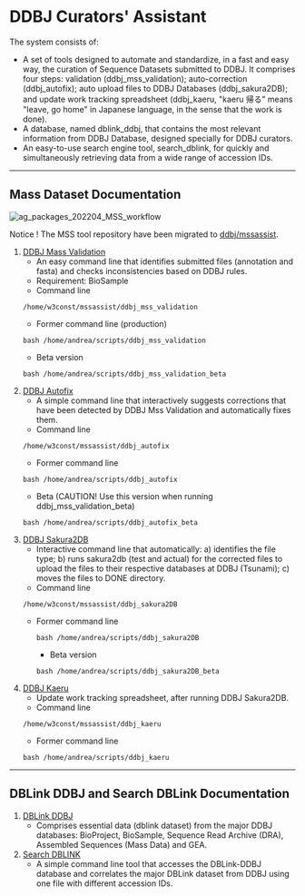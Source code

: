 # DDBJ Curators' Assistant

The system consists of:
- A set of tools designed to automate and standardize, in a fast and easy way, the curation of Sequence Datasets submitted to DDBJ. It comprises four steps: validation (ddbj_mss_validation); auto-correction (ddbj_autofix); auto upload files to DDBJ Databases (ddbj_sakura2DB); and update work tracking spreadsheet (ddbj_kaeru, "kaeru 帰る" means "leave, go home" in Japanese language, in the sense that the work is done). 
- A database, named dblink_ddbj, that contains the most relevant information from DDBJ Database, designed specially for DDBJ curators.
- An easy-to-use search engine tool, search_dblink, for quickly and simultaneously retrieving data from a wide range of accession IDs.
 
---
## Mass Dataset Documentation

![ag_packages_202204_MSS_workflow](https://github.com/ddbj/ddbj_curator_assistant/assets/85154564/4abd8688-e6bd-40b2-b5c8-90fb59d14032)

Notice ! The MSS tool repository have been migrated to [ddbj/mssassist](https://github.com/ddbj/mssassist).

1. [DDBJ Mass Validation](https://github.com/ddbj/ddbj_curator_assistant/tree/main/ddbj_mss_validation)
   - An easy command line that identifies submitted files (annotation and fasta) and checks inconsistencies based on DDBJ rules.
   - Requirement: BioSample
   - Command line
   ```
   /home/w3const/mssassist/ddbj_mss_validation
   ```
   - Former command line (production)
   ```
   bash /home/andrea/scripts/ddbj_mss_validation
   ```
    - Beta version
    ```
    bash /home/andrea/scripts/ddbj_mss_validation_beta
    ```
3. [DDBJ Autofix](https://github.com/ddbj/ddbj_curator_assistant/tree/main/ddbj_autofix)
   - A simple command line that interactively suggests corrections that have been detected by DDBJ Mss Validation and automatically fixes them.
   - Command line
   ```
   /home/w3const/mssassist/ddbj_autofix
   ```
   - Former command line
   ```
   bash /home/andrea/scripts/ddbj_autofix
   ```
    - Beta (CAUTION! Use this version when running ddbj_mss_validation_beta)
    ```
    bash /home/andrea/scripts/ddbj_autofix_beta
    ```
5. [DDBJ Sakura2DB](https://github.com/ddbj/ddbj_curator_assistant/ddbj_sakura2DB) 
     - Interactive command line that automatically: a) identifies the file type; b) runs sakura2db (test and actual) for the corrected files to upload the files to their respective databases at DDBJ (Tsunami); c) moves the files to DONE directory.
     - Command line
     ```
     /home/w3const/mssassist/ddbj_sakura2DB
     ```
     - Former command line
       ```
       bash /home/andrea/scripts/ddbj_sakura2DB
       ```
        - Beta version
        ```
        bash /home/andrea/scripts/ddbj_sakura2DB_beta
        ```
6. [DDBJ Kaeru](https://github.com/ddbj/ddbj_curator_assistant/tree/main/ddbj_kaeru)
     - Update work tracking spreadsheet, after running DDBJ Sakura2DB.
     - Command line
     ```
     /home/w3const/mssassist/ddbj_kaeru
     ```
     - Former command line
     ```
     bash /home/andrea/scripts/ddbj_kaeru
     ```
---
## DBLink DDBJ and Search DBLink Documentation

1. [DBLink DDBJ](https://github.com/ddbj/ddbj_curator_assistant/tree/main/dblink_ddbj)
   - Comprises essential data (dblink dataset) from the major DDBJ databases: BioProject, BioSample, Sequence Read Archive (DRA), Assembled Sequences (Mass Data) and GEA.
2. [Search DBLINK](https://github.com/ddbj/ddbj_curator_assistant/tree/main/search_dblink)
   - A simple command line tool that accesses the DBLink-DDBJ database and correlates the major DBLink dataset from DDBJ using one file with different accession IDs.


